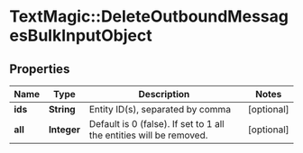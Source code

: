 # TextMagic::DeleteOutboundMessagesBulkInputObject

## Properties
Name | Type | Description | Notes
------------ | ------------- | ------------- | -------------
**ids** | **String** | Entity ID(s), separated by comma | [optional] 
**all** | **Integer** | Default is 0 (false). If set to 1 all the entities will be removed. | [optional] 



